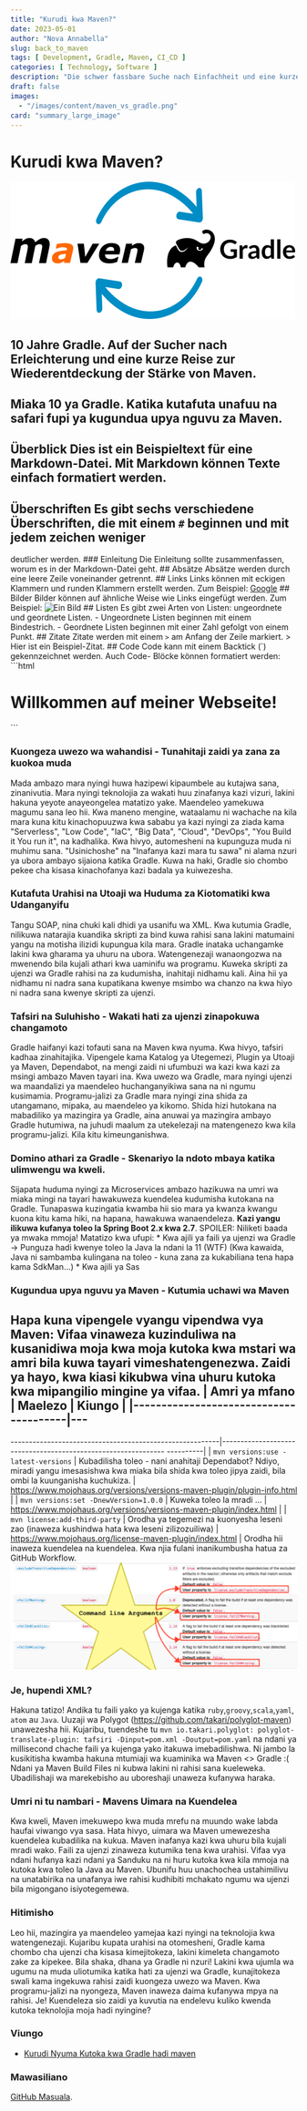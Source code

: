 ```yaml
---
title: "Kurudi kwa Maven?"
date: 2023-05-01
author: "Nova Annabella"
slug: back_to_maven
tags: [ Development, Gradle, Maven, CI_CD ]
categories: [ Technology, Software ]
description: "Die schwer fassbare Suche nach Einfachheit und eine kurze Reise zur Wiederentdeckung der Macht von Maven"
draft: false
images:
  - "/images/content/maven_vs_gradle.png"
card: "summary_large_image"
---
```




# Kurudi kwa Maven?

[![maven_vs_gradle](/images/content/maven_vs_gradle.png)](https://phauer.com/2018/moving-back-from-gradle-to-maven/)

## 10 Jahre Gradle. Auf der Sucher nach Erleichterung und eine kurze Reise zur Wiederentdeckung der Stärke von Maven. 

## Miaka 10 ya Gradle. Katika kutafuta unafuu na safari fupi ya kugundua upya nguvu za Maven.

## Überblick Dies ist ein Beispieltext für eine Markdown-Datei. Mit Markdown können Texte einfach formatiert werden.
## Überschriften Es gibt sechs verschiedene Überschriften, die mit einem `#` beginnen und mit jedem zeichen weniger
deutlicher werden.  ### Einleitung Die Einleitung sollte zusammenfassen, worum es in der Markdown-Datei geht. ##
Absätze Absätze werden durch eine leere Zeile voneinander getrennt. ## Links Links können mit eckigen Klammern und
runden Klammern erstellt werden. Zum Beispiel: [Google](https://www.google.com) ## Bilder Bilder können auf ähnliche
Weise wie Links eingefügt werden. Zum Beispiel: ![Ein Bild](https://via.placeholder.com/150) ## Listen Es gibt zwei
Arten von Listen: ungeordnete und geordnete Listen. - Ungeordnete Listen beginnen mit einem Bindestrich. - Geordnete
Listen beginnen mit einer Zahl gefolgt von einem Punkt. ## Zitate Zitate werden mit einem `>` am Anfang der Zeile
markiert. > Hier ist ein Beispiel-Zitat.  ## Code Code kann mit einem Backtick (`) gekennzeichnet werden. Auch Code-
Blöcke können formatiert werden: ```html <html>  <head>   <title>Meine Webseite</title>  </head>  <body>
<h1>Willkommen auf meiner Webseite!</h1>  </body> </html> ```

### Kuongeza uwezo wa wahandisi - Tunahitaji zaidi ya zana za kuokoa muda

Mada ambazo mara nyingi huwa hazipewi kipaumbele au kutajwa sana, zinanivutia. Mara nyingi teknolojia za wakati huu
zinafanya kazi vizuri, lakini hakuna yeyote anayeongelea matatizo yake. Maendeleo yamekuwa magumu sana leo hii. Kwa
maneno mengine, wataalamu ni wachache na kila mara kuna kitu kinachopuuzwa kwa sababu ya kazi nyingi za ziada kama
"Serverless", "Low Code", "IaC", "Big Data", "Cloud", "DevOps", "You Build it You run it", na kadhalika. Kwa hivyo,
automesheni na kupunguza muda ni muhimu sana. "Usinichoshe" na "Inafanya kazi mara tu sawa" ni alama nzuri ya ubora
ambayo sijaiona katika Gradle. Kuwa na haki, Gradle sio chombo pekee cha kisasa kinachofanya kazi badala ya kuiwezesha.

### Kutafuta Urahisi na Utoaji wa Huduma za Kiotomatiki kwa Udanganyifu

Tangu SOAP, nina chuki kali dhidi ya usanifu wa XML. Kwa kutumia Gradle, nilikuwa natarajia kuandika skripti za bind
kuwa rahisi sana lakini matumaini yangu na motisha ilizidi kupungua kila mara. Gradle inataka uchangamke lakini kwa
gharama ya uhuru na ubora. Watengenezaji wanaongozwa na mwenendo bila kujali athari kwa uaminifu wa programu. Kuweka
skripti za ujenzi wa Gradle rahisi na za kudumisha, inahitaji nidhamu kali. Aina hii ya nidhamu ni nadra sana kupatikana
kwenye msimbo wa chanzo na kwa hiyo ni nadra sana kwenye skripti za ujenzi.

### Tafsiri na Suluhisho - Wakati hati za ujenzi zinapokuwa changamoto

Gradle haifanyi kazi tofauti sana na Maven kwa nyuma. Kwa hivyo, tafsiri kadhaa zinahitajika. Vipengele kama Katalog ya
Utegemezi, Plugin ya Utoaji ya Maven, Dependabot, na mengi zaidi ni ufumbuzi wa kazi kwa kazi za msingi ambazo Maven
tayari ina. Kwa uwezo wa Gradle, mara nyingi ujenzi wa maandalizi ya maendeleo huchanganyikiwa sana na ni ngumu
kusimamia. Programu-jalizi za Gradle mara nyingi zina shida za utangamano, mipaka, au maendeleo ya kikomo. Shida hizi
hutokana na mabadiliko ya mazingira ya Gradle, aina anuwai ya mazingira ambayo Gradle hutumiwa, na juhudi maalum za
utekelezaji na matengenezo kwa kila programu-jalizi. Kila kitu kimeunganishwa.

### Domino athari za Gradle - Skenariyo la ndoto mbaya katika ulimwengu wa kweli.

Sijapata huduma nyingi za Microservices ambazo hazikuwa na umri wa miaka mingi na tayari hawakuweza kuendelea kudumisha
kutokana na Gradle. Tunapaswa kuzingatia kwamba hii sio mara ya kwanza kwangu kuona kitu kama hiki, na hapana, hawakuwa
wanaendeleza. **Kazi yangu ilikuwa kufanya toleo la Spring Boot 2.x kwa 2.7**. SPOILER: Niliketi baada ya mwaka mmoja!
Matatizo kwa ufupi: * Kwa ajili ya faili ya ujenzi wa Gradle -> Punguza hadi kwenye toleo la Java la ndani la 11 (WTF)
(Kwa kawaida, Java ni sambamba kulingana na toleo - kuna zana za kukabiliana tena hapa kama SdkMan...) * Kwa ajili ya
Sas

### Kugundua upya nguvu ya Maven - Kutumia uchawi wa Maven

Hapa kuna vipengele vyangu vipendwa vya Maven: Vifaa vinaweza kuzinduliwa na kusanidiwa moja kwa moja kutoka kwa mstari
wa amri bila kuwa tayari vimeshatengenezwa. Zaidi ya hayo, kwa kiasi kikubwa vina uhuru kutoka kwa mipangilio mingine ya
vifaa. | Amri ya mfano             | Maelezo
| Kiungo                                 | |---------------------------------------|---
------------------------------------------------------------------------------------------------------------------------
---------------------------------------------------------|--------------------------------------------------------------
----------| | `mvn versions:use -latest-versions`  | Kubadilisha toleo - nani anahitaji Dependabot? Ndiyo, miradi yangu
imesasishwa kwa miaka bila shida kwa toleo jipya zaidi, bila ombi la kuunganisha kuchukiza. |
https://www.mojohaus.org/versions/versions-maven-plugin/plugin-info.html | | `mvn versions:set -DnewVersion=1.0.0` |
Kuweka toleo la mradi ...
| https://www.mojohaus.org/versions/versions-maven-plugin/index.html    | | `mvn license:add-third-party`     |
Orodha ya tegemezi na kuonyesha leseni zao (inaweza kushindwa hata kwa leseni zilizozuiliwa)
| https://www.mojohaus.org/license-maven-plugin/index.html         | Orodha hii inaweza kuendelea na kuendelea.
Kwa njia fulani inanikumbusha hatua za GitHub Workflow.
![maven_plugin_command_line_args](/images/content/maven_plugin_command_line_args.png)

### Je, hupendi XML?

Hakuna tatizo! Andika tu faili yako ya kujenga katika `ruby`,`groovy`,`scala`,`yaml`,` atom` au `Java`. Uuzaji wa
Polygot (https://github.com/takari/polyglot-maven) unawezesha hii. Kujaribu, tuendeshe tu `mvn io.takari.polyglot:
polyglot-translate-plugin: tafsiri -Dinput=pom.xml -Doutput=pom.yaml` na ndani ya millisecond chache faili ya kujenga
yako itakuwa imebadilishwa. Ni jambo la kusikitisha kwamba hakuna mtumiaji wa kuaminika wa Maven <> Gradle :( Ndani ya
Maven Build Files ni kubwa lakini ni rahisi sana kueleweka. Ubadilishaji wa marekebisho au uboreshaji unaweza kufanywa
haraka.

### Umri ni tu nambari - Mavens Uimara na Kuendelea

Kwa kweli, Maven imekuwepo kwa muda mrefu na muundo wake labda haufai viwango vya sasa. Hata hivyo, uimara wa Maven
umewezesha kuendelea kubadilika na kukua. Maven inafanya kazi kwa uhuru bila kujali mradi wako. Faili za ujenzi zinaweza
kutumika tena kwa urahisi. Vifaa vya ndani hufanya kazi ndani ya Sanduku na ni huru kutoka kwa kila mmoja na kutoka kwa
toleo la Java au Maven. Ubunifu huu unachochea ustahimilivu na unatabirika na unafanya iwe rahisi kudhibiti mchakato
ngumu wa ujenzi bila migongano isiyotegemewa.

### Hitimisho

Leo hii, mazingira ya maendeleo yamejaa kazi nyingi na teknolojia kwa watengenezaji. Kujaribu kupata urahisi na
otomesheni, Gradle kama chombo cha ujenzi cha kisasa kimejitokeza, lakini kimeleta changamoto zake za kipekee. Bila
shaka, dhana ya Gradle ni nzuri! Lakini kwa ujumla wa ugumu na muda uliotumika katika hati za ujenzi wa Gradle,
kunajitokeza swali kama ingekuwa rahisi zaidi kuongeza uwezo wa Maven. Kwa programu-jalizi na nyongeza, Maven inaweza
daima kufanywa mpya na rahisi. Je! Kuendeleza sio zaidi ya kuvutia na endelevu kuliko kwenda kutoka teknolojia moja hadi
nyingine?

### Viungo

* [Kurudi Nyuma Kutoka kwa Gradle hadi maven](https://phauer.com/2018/kurudi-nyuma-kutoka-kwa-gradle-hadi-maven/)

### Mawasiliano

[GitHub Masuala](https://github.com/NovaAnnabella/the_unspoken/issues/new/choose).
